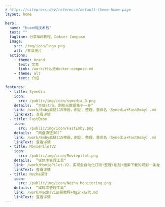 ```yaml
---
# https://vitepress.dev/reference/default-theme-home-page
layout: home

hero:
  name: "HuanHQ技术栈"
  text: ""
  tagline: 分享NAS教程、Dokcer Compose
  image: 
    src: /img/icon/logo.png
    alt: /背景图片
  actions:
    - theme: brand
      text: 文章
      link: /work/什么是docker-compose.md
    - theme: alt
      text: 介绍

features:
  - title: Symedia
    icon:
      src: /public/img/icon/symedia_B.png
    details:  ”生成strm、刮削元数据集于一身“
    link: /work/Emby直链115神器，削刮、整理、重命名（Symedia+FastEmby）.md
    linkText: 查看详情
  - title: FastEmby
    icon:
      src: /public/img/icon/FastEmby.png
    details:  ”网盘直链302“
    link: /work/Emby直链115神器，削刮、整理、重命名（Symedia+FastEmby）.md
    linkText: 查看详情
  - title: MoviePilotV2
    icon:
      src: /public/img/icon/Moviepilot.png
    details:  ”媒体库管理工具“
    link: /work/MoviePilot-V2，实现全自动化订阅+整理+削刮+搜索下载的观影一条龙.md
    linkText: 查看详情
  - title: Nezha探针
    icon:
      src: /public/img/icon/Nezha Monitoring.png
    details:  ”媒体库管理工具“
    link: /work/NezhaV1部署教程+Nginx反代.md
    linkText: 查看详情
---
```


